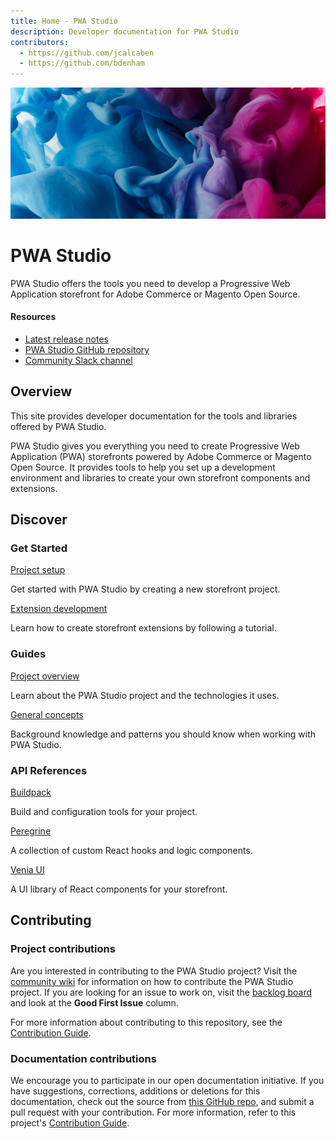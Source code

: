 ```yaml
---
title: Home - PWA Studio
description: Developer documentation for PWA Studio
contributors:
  - https://github.com/jcalcaben
  - https://github.com/bdenham
---
```


<Hero slots="image, heading, text" background="rgb(64, 34, 138)"/>

![Hero image](./home-bg.jpg)

# PWA Studio

PWA Studio offers the tools you need to develop a Progressive Web Application storefront for Adobe Commerce or Magento Open Source.

<Resources slots="heading, links"/>

#### Resources

- [Latest release notes](https://github.com/magento/pwa-studio/releases/latest)
- [PWA Studio GitHub repository](https://github.com/magento/pwa-studio)
- [Community Slack channel](https://magentocommeng.slack.com/archives/C71HNKYS2)

## Overview

This site provides developer documentation for the tools and libraries offered by PWA Studio.

PWA Studio gives you everything you need to create Progressive Web Application (PWA) storefronts powered by Adobe Commerce or Magento Open Source.
It provides tools to help you set up a development environment and libraries to create your own storefront components and extensions.

## Discover

<DiscoverBlock slots="heading, link, text"/>

### Get Started

[Project setup](tutorials/)

Get started with PWA Studio by creating a new storefront project.

<DiscoverBlock slots="link, text"/>

[Extension development](tutorials/extensions/)

Learn how to create storefront extensions by following a tutorial.

<DiscoverBlock slots="heading, link, text"/>

### Guides

[Project overview](guides/)

Learn about the PWA Studio project and the technologies it uses.

<DiscoverBlock slots="link, text"/>

[General concepts](guides/general-concepts/)

Background knowledge and patterns you should know when working with PWA Studio.

<DiscoverBlock slots="heading, link, text"/>

### API References

[Buildpack](api/buildpack/)

Build and configuration tools for your project.

<DiscoverBlock slots="link, text"/>

[Peregrine](api/peregrine/)

A collection of custom React hooks and logic components.

<DiscoverBlock slots="link, text"/>

[Venia UI](api/venia/)

A UI library of React components for your storefront.

## Contributing

### Project contributions

Are you interested in contributing to the PWA Studio project?
Visit the [community wiki][] for information on how to contribute the PWA Studio project.
If you are looking for an issue to work on, visit the [backlog board][] and look at the **Good First Issue** column.

For more information about contributing to this repository, see the [Contribution Guide](https://github.com/magento/pwa-studio/blob/develop/.github/CONTRIBUTING.md).

### Documentation contributions

We encourage you to participate in our open documentation initiative.
If you have suggestions, corrections, additions or deletions for this documentation, check out the source from [this GitHub repo][], and submit a pull request with your contribution.
For more information, refer to this project's [Contribution Guide](https://github.com/AdobeDocs/commerce-pwa-studio/blob/main/.github/CONTRIBUTING.md).

[community wiki]: https://github.com/magento/pwa-studio/wiki
[backlog board]: https://github.com/magento/pwa-studio/projects/1
[this github repo]: https://github.com/AdobeDocs/commerce-pwa-studio
